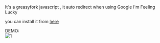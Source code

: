 It's a greasyfork javascript , it auto redirect when using Google I'm Feeling Lucky

you can install it from [here](https://greasyfork.org/zh-TW/scripts/492564)

DEMO:  
![1](https://github.com/jmsch23280866/Feeling-Lucky-Redirect/assets/58344071/4320ee62-8d4a-4825-b487-0fd6274c24ba)
